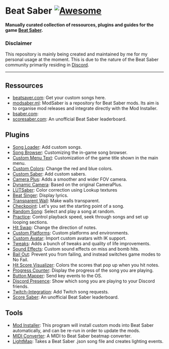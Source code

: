 # Beat Saber [![Awesome](https://cdn.rawgit.com/sindresorhus/awesome/d7305f38d29fed78fa85652e3a63e154dd8e8829/media/badge.svg)](https://github.com/sindresorhus/awesome)

__Manually curated collection of ressources, plugins and guides for the game [Beat Saber](http://beatsaber.com/).__

### Disclaimer
This repository is mainly being created and maintained by me for my personal usage at the moment. This is due to the nature of the Beat Saber community primarily residing in [Discord](https://discordapp.com/channels/441805394323439646).

---------------------------------------------------------


## Ressources

  - [beatsaver.com](https://beatsaver.com/): Get your custom songs here.
  - [modsaber.ml](https://www.modsaber.ml/): ModSaber is a repository for Beat Saber mods. Its aim is to organise mod releases and integrate directly with the Mod Installer.
  - [bsaber.com](https://bsaber.com/):
  - [scoresaber.com](https://scoresaber.com): An unofficial Beat Saber leaderboard.

## Plugins

  - [Song Loader](https://github.com/xyonico/BeatSaberSongLoader): Add custom songs.
  - [Song Browser](https://github.com/halsafar/BeatSaberSongBrowser): Customizing the in-game song browser.
  - [Custom Menu Text](https://github.com/artemiswkearney/CustomMenuText): Customization of the game title shown in the main menu.
  - [Custom Colors](https://github.com/SteffanDonal/BeatSaber-CustomColors): Change the red and blue colors.
  - [Custom Saber](https://github.com/Reaxt00/CustomSaberPlugin): Add custom sabers.
  - [Camera Plus](https://github.com/xyonico/CameraPlus): Adds a smoother and wider FOV camera.
  - [Dynamic Camera](https://github.com/mihaiko/DynamicCamera): Based on the original CameraPlus.
  - [LUTSaber](https://github.com/rolopogo/LUTSaber): Color correction using Lookup textures
  - [Beat Singer](https://github.com/6A/BeatSinger): Display lyrics.
  - [Transparent Wall](https://github.com/PureDark/BSTransparentWall): Make walls transparent.
  - [Checkpoint](https://github.com/Zacho1/CheckpointPlugin): Let's you set the starting point of a song.
  - [Random Song](https://github.com/taz030485/RandomSong): Select and play a song at random.
  - [Practice](https://github.com/xyonico/PracticePlugin): Control playback speed, seek through songs and set up looping sections.
  - [Hit Swap](https://github.com/ItsNovaHere/HitSwap): Change the direction of notes.
  - [Custom Platforms](https://github.com/rolopogo/CustomPlatforms): Custom platforms and environments.
  - [Custom Avatar](https://github.com/Ikeiwa/BeatSaber-Custom-Avatar-Plugin): Import custom avatars with IK support.
  - [Tweaks](https://github.com/taz030485/BeatSaberTweaks): Adds a bunch of tweaks and quality of life improvements.
  - [Sound Effects](https://github.com/5230pati/Sound-Effect-Plugin): Custom sound effects on miss and bomb hits.
  - [Bail Out](https://github.com/JumpmanSr/BailOutMode): Prevent you from failing, and instead switches game modes to No Fail.
  - [Hit Score Visualizer](https://github.com/artemiswkearney/HitScoreVisualizer): Colors the scores that pop up when you hit notes.
  - [Progress Counter](https://github.com/Strackeror/BeatSaberProgressCounter): Display the progress of the song you are playing.
  - [Button Mapper](https://github.com/nike4613/BeatSaberButtonMapper): Send key events to the OS.
  - [Discord Presence](https://github.com/xyonico/BeatSaberDiscordPresence): Show which song you are playing to your Discord friends.
  - [Twitch-Integration](https://github.com/Soliel/Beat-Saber-Twitch-Integration): Add Twitch song requests.
  - [Score Saber](https://github.com/Umbranoxio/ScoreSaber): An unofficial Beat Saber leaderboard.

## Tools

  - [Mod Installer](https://github.com/Umbranoxio/BeatSaberModInstaller): This program will install custom mods into Beat Saber automatically, and can be re-run in order to update the mods.
  - [MIDI Converter](https://github.com/ciwolsey/midisaber/): A MIDI to Beat Saber beatmap converter.
  - [LightMap](https://github.com/recrudesce/lightmap): Takes a Beat Saber .json song file and creates lighting events.
